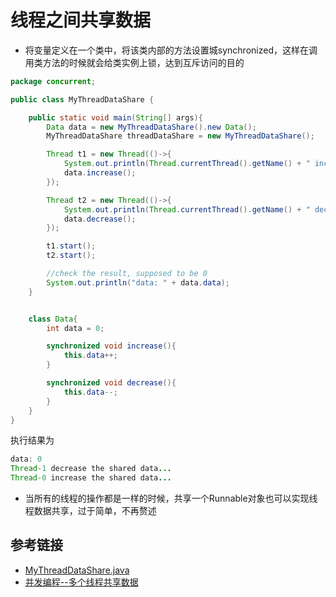 # 线程之间共享数据

* 将变量定义在一个类中，将该类内部的方法设置城synchronized，这样在调用类方法的时候就会给类实例上锁，达到互斥访问的目的

```java
package concurrent;

public class MyThreadDataShare {

    public static void main(String[] args){
        Data data = new MyThreadDataShare().new Data();
        MyThreadDataShare threadDataShare = new MyThreadDataShare();

        Thread t1 = new Thread(()->{
            System.out.println(Thread.currentThread().getName() + " increase the shared data...");
            data.increase();
        });

        Thread t2 = new Thread(()->{
            System.out.println(Thread.currentThread().getName() + " decrease the shared data...");
            data.decrease();
        });

        t1.start();
        t2.start();

        //check the result, supposed to be 0
        System.out.println("data: " + data.data);
    }


    class Data{
        int data = 0;

        synchronized void increase(){
            this.data++;
        }

        synchronized void decrease(){
            this.data--;
        }
    }
}
```

执行结果为

```java
data: 0
Thread-1 decrease the shared data...
Thread-0 increase the shared data...
```

* 当所有的线程的操作都是一样的时候，共享一个Runnable对象也可以实现线程数据共享，过于简单，不再赘述

## 参考链接

* [MyThreadDataShare.java](/src/concurrent/MyThreadDataShare.java)
* [并发编程--多个线程共享数据](https://blog.csdn.net/hejingyuan6/article/details/47053409)
